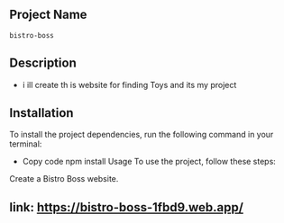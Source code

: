 ## Project Name

`bistro-boss`

## Description

-  i ill create th is website for finding Toys and its my project

## Installation

To install the project dependencies, run the following command in your terminal:

-  Copy code
   npm install
   Usage
   To use the project, follow these steps:

Create a Bistro Boss website.

## link: https://bistro-boss-1fbd9.web.app/
